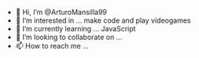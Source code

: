 - 👋 Hi, I’m @ArturoMansilla99
- 👀 I’m interested in ... make code and play videogames
- 🌱 I’m currently learning ... JavaScript
- 💞️ I’m looking to collaborate on ... 
- 📫 How to reach me ...

<!---
ArturoMansilla99/ArturoMansilla99 is a ✨ special ✨ repository because its `README.md` (this file) appears on your GitHub profile.
You can click the Preview link to take a look at your changes.
--->
